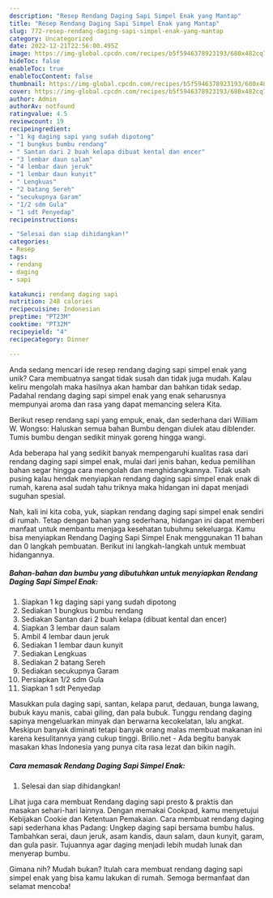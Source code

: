 ```yaml
---
description: "Resep Rendang Daging Sapi Simpel Enak yang Mantap"
title: "Resep Rendang Daging Sapi Simpel Enak yang Mantap"
slug: 772-resep-rendang-daging-sapi-simpel-enak-yang-mantap
category: Uncategorized
date: 2022-12-21T22:56:00.495Z
image: https://img-global.cpcdn.com/recipes/b5f5946378923193/680x482cq70/rendang-daging-sapi-simpel-enak-foto-resep-utama.jpg
hideToc: false
enableToc: true
enableTocContent: false
thumbnail: https://img-global.cpcdn.com/recipes/b5f5946378923193/680x482cq70/rendang-daging-sapi-simpel-enak-foto-resep-utama.jpg
cover: https://img-global.cpcdn.com/recipes/b5f5946378923193/680x482cq70/rendang-daging-sapi-simpel-enak-foto-resep-utama.jpg
author: Admin
authorAv: notfound
ratingvalue: 4.5
reviewcount: 19
recipeingredient:
- "1 kg daging sapi yang sudah dipotong"
- "1 bungkus bumbu rendang"
- " Santan dari 2 buah kelapa dibuat kental dan encer"
- "3 lembar daun salam"
- "4 lembar daun jeruk"
- "1 lembar daun kunyit"
- " Lengkuas"
- "2 batang Sereh"
- "secukupnya Garam"
- "1/2 sdm Gula"
- "1 sdt Penyedap"
recipeinstructions:

- "Selesai dan siap dihidangkan!"
categories:
- Resep
tags:
- rendang
- daging
- sapi

katakunci: rendang daging sapi 
nutrition: 248 calories
recipecuisine: Indonesian
preptime: "PT23M"
cooktime: "PT32M"
recipeyield: "4"
recipecategory: Dinner

---
```





Anda sedang mencari ide resep rendang daging sapi simpel enak yang unik? Cara membuatnya sangat tidak susah dan tidak juga mudah. Kalau keliru mengolah maka hasilnya akan hambar dan bahkan tidak sedap. Padahal rendang daging sapi simpel enak yang enak seharusnya mempunyai aroma dan rasa yang dapat memancing selera Kita.





Berikut resep rendang sapi yang empuk, enak, dan sederhana dari William W. Wongso: Haluskan semua bahan Bumbu dengan diulek atau diblender. Tumis bumbu dengan sedikit minyak goreng hingga wangi.

Ada beberapa hal yang sedikit banyak mempengaruhi kualitas rasa dari rendang daging sapi simpel enak, mulai dari jenis bahan, kedua pemilihan bahan segar hingga cara mengolah dan menghidangkannya. Tidak usah pusing kalau hendak menyiapkan rendang daging sapi simpel enak enak di rumah, karena asal sudah tahu triknya maka hidangan ini dapat menjadi suguhan spesial.






Nah, kali ini kita coba, yuk, siapkan rendang daging sapi simpel enak sendiri di rumah. Tetap dengan bahan yang sederhana, hidangan ini dapat memberi manfaat untuk membantu menjaga kesehatan tubuhmu sekeluarga. Kamu bisa menyiapkan Rendang Daging Sapi Simpel Enak menggunakan 11 bahan dan 0 langkah pembuatan. Berikut ini langkah-langkah untuk membuat hidangannya.

<!--inarticleads1-->

##### Bahan-bahan dan bumbu yang dibutuhkan untuk menyiapkan Rendang Daging Sapi Simpel Enak:

1. Siapkan 1 kg daging sapi yang sudah dipotong
1. Sediakan 1 bungkus bumbu rendang
1. Sediakan  Santan dari 2 buah kelapa (dibuat kental dan encer)
1. Siapkan 3 lembar daun salam
1. Ambil 4 lembar daun jeruk
1. Sediakan 1 lembar daun kunyit
1. Sediakan  Lengkuas
1. Sediakan 2 batang Sereh
1. Sediakan secukupnya Garam
1. Persiapkan 1/2 sdm Gula
1. Siapkan 1 sdt Penyedap


Masukkan pula daging sapi, santan, kelapa parut, dedauan, bunga lawang, bubuk kayu manis, cabai giling, dan pala bubuk. Tunggu rendang daging sapinya mengeluarkan minyak dan berwarna kecokelatan, lalu angkat. Meskipun banyak diminati tetapi banyak orang malas membuat makanan ini karena kesulitannya yang cukup tinggi. Brilio.net - Ada begitu banyak masakan khas Indonesia yang punya cita rasa lezat dan bikin nagih. 

<!--inarticleads2-->

##### Cara memasak Rendang Daging Sapi Simpel Enak:


1. Selesai dan siap dihidangkan!

Lihat juga cara membuat Rendang daging sapi presto &amp; praktis dan masakan sehari-hari lainnya. Dengan memakai Cookpad, kamu menyetujui Kebijakan Cookie dan Ketentuan Pemakaian. Cara membuat rendang daging sapi sederhana khas Padang: Ungkep daging sapi bersama bumbu halus. Tambahkan serai, daun jeruk, asam kandis, daun salam, daun kunyit, garam, dan gula pasir. Tujuannya agar daging menjadi lebih mudah lunak dan menyerap bumbu. 

Gimana nih? Mudah bukan? Itulah cara membuat rendang daging sapi simpel enak yang bisa kamu lakukan di rumah. Semoga bermanfaat dan selamat mencoba!
